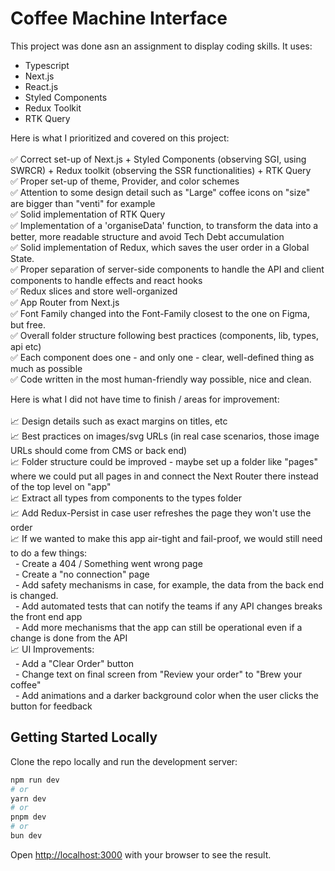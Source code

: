 # Coffee Machine Interface

This project was done asn an assignment to display coding skills. It uses:
- Typescript
- Next.js
- React.js
- Styled Components
- Redux Toolkit
- RTK Query

Here is what I prioritized and covered on this project:<br/>
<br/>
✅ Correct set-up of Next.js + Styled Components (observing SGI, using SWRCR) + Redux toolkit (observing the SSR functionalities) + RTK Query<br/>
✅ Proper set-up of theme, Provider, and color schemes<br/>
✅ Attention to some design detail such as "Large" coffee icons on "size" are bigger than "venti" for example<br/>
✅ Solid implementation of RTK Query<br/>
✅ Implementation of a 'organiseData' function, to transform the data into a better, more readable structure and avoid Tech Debt accumulation<br/>
✅ Solid implementation of Redux, which saves the user order in a Global State.<br/>
✅ Proper separation of server-side components to handle the API and client components to handle effects and react hooks<br/>
✅ Redux slices and store well-organized<br/>
✅ App Router from Next.js<br/>
✅ Font Family changed into the Font-Family closest to the one on Figma, but free.<br/>
✅ Overall folder structure following best practices (components, lib, types, api etc)<br/>
✅ Each component does one - and only one - clear, well-defined thing as much as possible<br/>
✅ Code written in the most human-friendly way possible, nice and clean.<br/>

Here is what I did not have time to finish / areas for improvement:<br/>
<br/>
📈 Design details such as exact margins on titles, etc<br/>
📈 Best practices on images/svg URLs (in real case scenarios, those image URLs should come from CMS or back end)<br/>
📈 Folder structure could be improved - maybe set up a folder like "pages" where we could put all pages in and connect the Next Router there instead of the top level on "app"<br/>
📈 Extract all types from components to the types folder<br/>
📈 Add Redux-Persist in case user refreshes the page they won't use the order<br/>
📈 If we wanted to make this app air-tight and fail-proof, we would still need to do a few things:<br/>
  - Create a 404 / Something went wrong page<br/>
  - Create a "no connection" page<br/>
  - Add safety mechanisms in case, for example, the data from the back end is changed.<br/>
  - Add automated tests that can notify the teams if any API changes breaks the front end app<br/>
  - Add more mechanisms that the app can still be operational even if a change is done from the API<br/>
📈 UI Improvements:<br/>
  - Add a "Clear Order" button<br/>
  - Change text on final screen from "Review your order" to "Brew your coffee"<br/>
  - Add animations and a darker background color when the user clicks the button for feedback<br/>


## Getting Started Locally

Clone the repo locally and run the development server:

```bash
npm run dev
# or
yarn dev
# or
pnpm dev
# or
bun dev
```

Open [http://localhost:3000](http://localhost:3000) with your browser to see the result.
